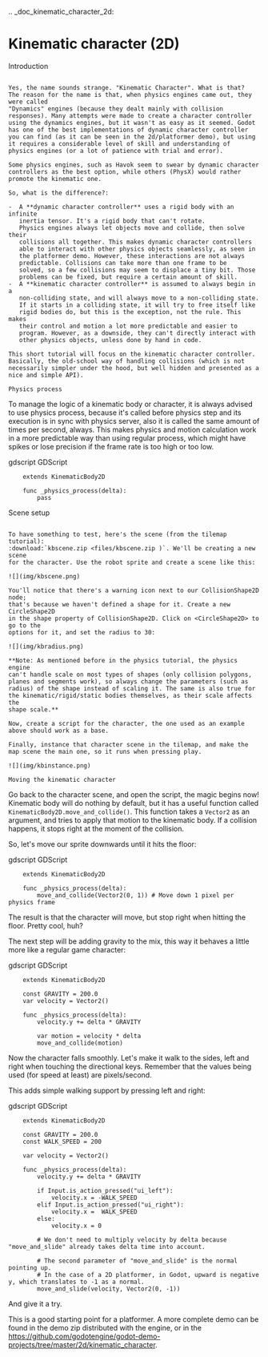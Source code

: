 .. _doc_kinematic_character_2d:

Kinematic character (2D)
========================

Introduction
~~~~~~~~~~~~

Yes, the name sounds strange. "Kinematic Character". What is that?
The reason for the name is that, when physics engines came out, they were called
"Dynamics" engines (because they dealt mainly with collision
responses). Many attempts were made to create a character controller
using the dynamics engines, but it wasn't as easy as it seemed. Godot
has one of the best implementations of dynamic character controller
you can find (as it can be seen in the 2d/platformer demo), but using
it requires a considerable level of skill and understanding of
physics engines (or a lot of patience with trial and error).

Some physics engines, such as Havok seem to swear by dynamic character
controllers as the best option, while others (PhysX) would rather
promote the kinematic one.

So, what is the difference?:

-  A **dynamic character controller** uses a rigid body with an infinite
   inertia tensor. It's a rigid body that can't rotate.
   Physics engines always let objects move and collide, then solve their
   collisions all together. This makes dynamic character controllers
   able to interact with other physics objects seamlessly, as seen in
   the platformer demo. However, these interactions are not always
   predictable. Collisions can take more than one frame to be
   solved, so a few collisions may seem to displace a tiny bit. Those
   problems can be fixed, but require a certain amount of skill.
-  A **kinematic character controller** is assumed to always begin in a
   non-colliding state, and will always move to a non-colliding state.
   If it starts in a colliding state, it will try to free itself like
   rigid bodies do, but this is the exception, not the rule. This makes
   their control and motion a lot more predictable and easier to
   program. However, as a downside, they can't directly interact with
   other physics objects, unless done by hand in code.

This short tutorial will focus on the kinematic character controller.
Basically, the old-school way of handling collisions (which is not
necessarily simpler under the hood, but well hidden and presented as a
nice and simple API).

Physics process
~~~~~~~~~~~~~~~

To manage the logic of a kinematic body or character, it is always
advised to use physics process, because it's called before physics step and its execution is
in sync with physics server, also it is called the same amount of times
per second, always. This makes physics and motion calculation work in a
more predictable way than using regular process, which might have spikes
or lose precision if the frame rate is too high or too low.

gdscript GDScript

```
    extends KinematicBody2D

    func _physics_process(delta):
        pass
```


Scene setup
~~~~~~~~~~~

To have something to test, here's the scene (from the tilemap tutorial):
:download:`kbscene.zip <files/kbscene.zip )`. We'll be creating a new scene
for the character. Use the robot sprite and create a scene like this:

![](img/kbscene.png)

You'll notice that there's a warning icon next to our CollisionShape2D node;
that's because we haven't defined a shape for it. Create a new CircleShape2D
in the shape property of CollisionShape2D. Click on <CircleShape2D> to go to the
options for it, and set the radius to 30:

![](img/kbradius.png)

**Note: As mentioned before in the physics tutorial, the physics engine
can't handle scale on most types of shapes (only collision polygons,
planes and segments work), so always change the parameters (such as
radius) of the shape instead of scaling it. The same is also true for
the kinematic/rigid/static bodies themselves, as their scale affects the
shape scale.**

Now, create a script for the character, the one used as an example
above should work as a base.

Finally, instance that character scene in the tilemap, and make the
map scene the main one, so it runs when pressing play.

![](img/kbinstance.png)

Moving the kinematic character
~~~~~~~~~~~~~~~~~~~~~~~~~~~~~~

Go back to the character scene, and open the script, the magic begins
now! Kinematic body will do nothing by default, but it has a
useful function called
`KinematicBody2D.move_and_collide()`.
This function takes a `Vector2` as
an argument, and tries to apply that motion to the kinematic body. If a
collision happens, it stops right at the moment of the collision.

So, let's move our sprite downwards until it hits the floor:

gdscript GDScript

```
    extends KinematicBody2D

    func _physics_process(delta):
        move_and_collide(Vector2(0, 1)) # Move down 1 pixel per physics frame
```

The result is that the character will move, but stop right when
hitting the floor. Pretty cool, huh?

The next step will be adding gravity to the mix, this way it behaves a
little more like a regular game character:

gdscript GDScript

```
    extends KinematicBody2D

    const GRAVITY = 200.0
    var velocity = Vector2()

    func _physics_process(delta):
        velocity.y += delta * GRAVITY

        var motion = velocity * delta
        move_and_collide(motion)
```

Now the character falls smoothly. Let's make it walk to the sides, left
and right when touching the directional keys. Remember that the values
being used (for speed at least) are pixels/second.

This adds simple walking support by pressing left and right:

gdscript GDScript

```
    extends KinematicBody2D

    const GRAVITY = 200.0
    const WALK_SPEED = 200

    var velocity = Vector2()

    func _physics_process(delta):
        velocity.y += delta * GRAVITY

        if Input.is_action_pressed("ui_left"):
            velocity.x = -WALK_SPEED
        elif Input.is_action_pressed("ui_right"):
            velocity.x =  WALK_SPEED
        else:
            velocity.x = 0

        # We don't need to multiply velocity by delta because "move_and_slide" already takes delta time into account.

        # The second parameter of "move_and_slide" is the normal pointing up.
        # In the case of a 2D platformer, in Godot, upward is negative y, which translates to -1 as a normal.
        move_and_slide(velocity, Vector2(0, -1))
```

And give it a try.

This is a good starting point for a platformer. A more complete demo can be found in the demo zip distributed with the
engine, or in the
https://github.com/godotengine/godot-demo-projects/tree/master/2d/kinematic_character.
